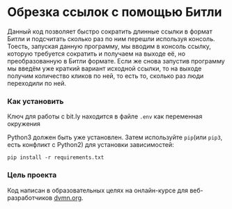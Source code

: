 # Обрезка ссылок с помощью Битли

Данный код позволяет быстро сократить длинные ссылки в формат Битли и подсчитать сколько раз по ним перешли используя консоль. Тоесть, запуская данную программу, мы вводим в консоль ссылку, которую требуется сократить и получаем на выходе её, но преобразованную в Битли формате. Если же снова запустив программу мы введём уже краткий вариант исходной ссылки, то на выходе получим количество кликов по ней, то есть то, сколько раз люди переходили по ней.

### Как установить

Ключ для работы с bit.ly находится в файле `.env` как переменная окружения

Python3 должен быть уже установлен. 
Затем используйте `pip`(или `pip3`, есть конфликт с Python2) для установки зависимостей:
```
pip install -r requirements.txt
```

### Цель проекта

Код написан в образовательных целях на онлайн-курсе для веб-разработчиков [dvmn.org](https://dvmn.org/).